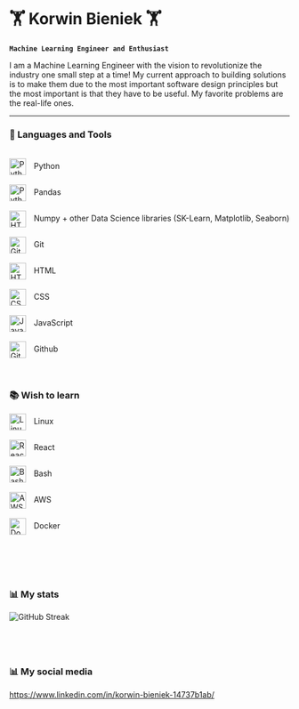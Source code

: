 # 🏋️ Korwin Bieniek 🏋️

**`Machine Learning Engineer and Enthusiast`**

I am a Machine Learning Engineer with the vision to revolutionize the industry one small step at a time! My current approach to building solutions is to make them due to the most important software design principles but the most important is that they have to be useful. My favorite problems are the real-life ones.

---

### 🧰 Languages and Tools
<br />
<img align="center" alt="Python" width="30px" style="padding-right:10px;" src="https://cdn.jsdelivr.net/gh/devicons/devicon/icons/python/python-plain.svg" /> Python
<br />
<br />
<img align="center" alt="Python" width="30px" style="padding-right:10px;" src="https://cdn.jsdelivr.net/gh/devicons/devicon/icons/pandas/pandas-original.svg" /> Pandas <br/>
<br />
<img align="center" alt="HTML" width="30px" style="padding-right:10px;" src="https://cdn.jsdelivr.net/gh/devicons/devicon/icons/numpy/numpy-original.svg" /> Numpy + other Data Science libraries (SK-Learn, Matplotlib, Seaborn)
<br />
<br />
<img align="center" alt="Git" width="30px" style="padding-right:10px;" src="https://cdn.jsdelivr.net/gh/devicons/devicon/icons/git/git-original.svg" /> Git
<br />
<br />
<img align="center" alt="HTML" width="30px" style="padding-right:10px;" src="https://cdn.jsdelivr.net/gh/devicons/devicon/icons/html5/html5-plain.svg" /> HTML
<br />
<br />
<img align="center" alt="CSS" width="30px" style="padding-right:10px;" src="https://cdn.jsdelivr.net/gh/devicons/devicon/icons/css3/css3-plain.svg" /> CSS
<br />
<br />
<img align="center" alt="JavaScript" width="30px" style="padding-right:10px;" src="https://cdn.jsdelivr.net/gh/devicons/devicon/icons/javascript/javascript-plain.svg" /> JavaScript
<br />
<br />
<img align="center" alt="GitHub" width="30px" style="padding-right:10px;" src="https://cdn.jsdelivr.net/gh/devicons/devicon/icons/github/github-original.svg" /> Github

<br />
<br />

#

### 📚 Wish to learn

<img align="center" alt="Linux" width="30px" style="padding-right:10px;" src="https://cdn.jsdelivr.net/gh/devicons/devicon/icons/linux/linux-original.svg" /> Linux
<br />
<br />
<img align="center" alt="React" width="30px" style="padding-right:10px;" src="https://cdn.jsdelivr.net/gh/devicons/devicon/icons/react/react-original.svg" /> React
<br />
<br />
<img align="center" alt="Bash" width="30px" style="padding-right:10px;" src="https://cdn.jsdelivr.net/gh/devicons/devicon/icons/bash/bash-original.svg" /> Bash
<br />
<br />
<img align="center" alt="AWS" width="30px" style="padding-right:10px;" src="https://cdn.jsdelivr.net/gh/devicons/devicon/icons/amazonwebservices/amazonwebservices-original.svg" /> AWS
<br />
<br />
<img align="center" alt="Docker" width="30px" style="padding-right:10px;" src="https://cdn.jsdelivr.net/gh/devicons/devicon/icons/docker/docker-plain.svg" /> Docker
<br />
<br />

#
<br />

### 📊 My stats

![GitHub Streak](https://streak-stats.demolab.com/?user=KorwinBieniek&theme=gruvbox&border_radius=4.)

#
<br />

### 📊 My social media
https://www.linkedin.com/in/korwin-bieniek-14737b1ab/
